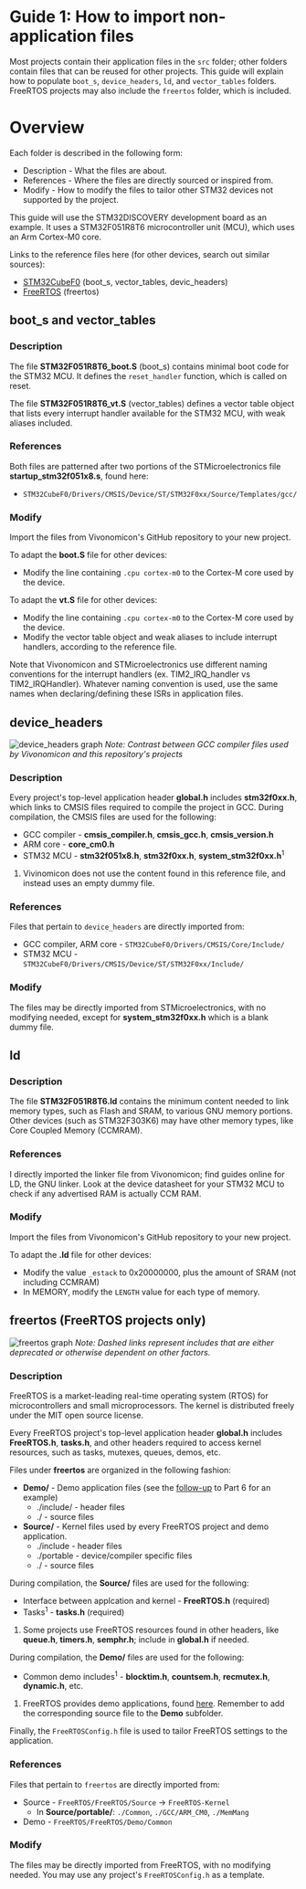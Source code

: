 # Guide 1: How to import non-application files
Most projects contain their application files in the `src` folder; 
other folders contain files that can be reused for other projects.
This guide will explain how to populate `boot_s`, `device_headers`, `ld`, 
and `vector_tables` folders. FreeRTOS projects may also include the `freertos` folder, which is included.

# Overview
Each folder is described in the following form:
* Description - What the files are about.
* References - Where the files are directly sourced or inspired from.
* Modify - How to modify the files to tailor other STM32 devices not supported by the project.

This guide will use the STM32DISCOVERY development board as an example.
It uses a STM32F051R8T6 microcontroller unit (MCU), which uses an Arm Cortex-M0 core.

Links to the reference files here (for other devices, search out similar sources):
* [STM32CubeF0](https://github.com/STMicroelectronics/STM32CubeF0 "STM32CubeF0 GitHub") (boot_s, vector_tables, devic_headers)
* [FreeRTOS](https://github.com/FreeRTOS/FreeRTOS "FreeRTOS GitHub") (freertos)

## boot_s and vector_tables

### Description
The file **STM32F051R8T6_boot.S** (boot_s) contains minimal boot code for the STM32 MCU.
It defines the `reset_handler` function, which is called on reset.

The file **STM32F051R8T6_vt.S** (vector_tables) defines a vector table object that lists every
interrupt handler available for the STM32 MCU, with weak aliases included.

### References
Both files are patterned after two portions of the STMicroelectronics file **startup_stm32f051x8.s**, found here:
* `STM32CubeF0/Drivers/CMSIS/Device/ST/STM32F0xx/Source/Templates/gcc/`

### Modify
Import the files from Vivonomicon's GitHub repository to your new project.

To adapt the **boot.S** file for other devices:
* Modify the line containing `.cpu cortex-m0` to the Cortex-M core used by the device.

To adapt the **vt.S** file for other devices:
* Modify the line containing `.cpu cortex-m0` to the Cortex-M core used by the device.
* Modify the vector table object and weak aliases to include interrupt handlers, according to the reference file.

Note that Vivonomicon and STMicroelectronics use different naming conventions for the interrupt handlers (ex. TIM2_IRQ_handler vs TIM2_IRQHandler).
Whatever naming convention is used, use the same names when declaring/defining these ISRs in application files.

## device_headers
![device_headers graph](device_headers_graph.png)
*Note: Contrast between GCC compiler files used by Vivonomicon and this repository's projects*

### Description

Every project's top-level application header **global.h** includes **stm32f0xx.h**,
which links to CMSIS files required to compile the project in GCC.
During compilation, the CMSIS files are used for the following:
* GCC compiler - **cmsis_compiler.h**, **cmsis_gcc.h**, **cmsis_version.h**
* ARM core - **core_cm0.h**
* STM32 MCU - **stm32f051x8.h**, **stm32f0xx.h**, **system_stm32f0xx.h**<sup>1</sup>

1. Vivinomicon does not use the content found in this reference file,
and instead uses an empty dummy file.

### References
Files that pertain to `device_headers` are directly imported from:
* GCC compiler, ARM core - `STM32CubeF0/Drivers/CMSIS/Core/Include/`
* STM32 MCU - `STM32CubeF0/Drivers/CMSIS/Device/ST/STM32F0xx/Include/`

### Modify
The files may be directly imported from STMicroelectronics, with no modifying needed, except for **system_stm32f0xx.h** which is a blank dummy file.

## ld

### Description
The file **STM32F051R8T6.ld** contains the minimum content needed to link memory types,
such as Flash and SRAM, to various GNU memory portions. Other devices (such as STM32F303K6) may have other memory types, like Core Coupled Memory (CCMRAM).

### References
I directly imported the linker file from Vivonomicon; find guides online for LD, the GNU linker.
Look at the device datasheet for your STM32 MCU to check if any advertised RAM is actually CCM RAM.

### Modify
Import the files from Vivonomicon's GitHub repository to your new project.

To adapt the **.ld** file for other devices:
* Modify the value `_estack` to 0x20000000, plus the amount of SRAM (not including CCMRAM)
* In MEMORY, modify the `LENGTH` value for each type of memory.

## freertos (FreeRTOS projects only)
![freertos graph](freertos_graph.png)
*Note: Dashed links represent includes that are either deprecated or otherwise dependent on other factors.*

### Description
FreeRTOS is a market-leading real-time operating system (RTOS) for microcontrollers and small microprocessors.
The kernel is distributed freely under the MIT open source license.

Every FreeRTOS project's top-level application header **global.h** includes **FreeRTOS.h**, **tasks.h**,
and other headers required to access kernel resources, such as tasks, mutexes, queues, demos, etc.

Files under **freertos** are organized in the following fashion:
* **Demo/** - Demo application files (see the [follow-up](./parts/part6-followup) to Part 6 for an example) 
  * ./include/ - header files
  * ./ - source files
* **Source/** - Kernel files used by every FreeRTOS project and demo application.
  * ./include - header files
  * ./portable - device/compiler specific files
  * ./ - source files

During compilation, the **Source/** files are used for the following:
* Interface between applcation and kernel - **FreeRTOS.h** (required)
* Tasks<sup>1</sup> - **tasks.h** (required)

1. Some projects use FreeRTOS resources found in other headers, like **queue.h**, **timers.h**, **semphr.h**; include in **global.h** if needed.

During compilation, the **Demo/** files are used for the following:
* Common demo includes<sup>1</sup> - **blocktim.h**, **countsem.h**, **recmutex.h**, **dynamic.h**, etc.

1. FreeRTOS provides demo applications, found [here](https://www.freertos.org/a00102.html).
Remember to add the corresponding source file to the **Demo** subfolder.

Finally, the `FreeRTOSConfig.h` file is used to tailor FreeRTOS settings to the application.

### References
Files that pertain to `freertos` are directly imported from:
* Source - `FreeRTOS/FreeRTOS/Source` -> `FreeRTOS-Kernel`
  * In **Source/portable/**: `./Common`, `./GCC/ARM_CM0`, `./MemMang`
* Demo - `FreeRTOS/FreeRTOS/Demo/Common`

### Modify
The files may be directly imported from FreeRTOS, with no modifying needed.
You may use any project's `FreeRTOSConfig.h` as a template.

